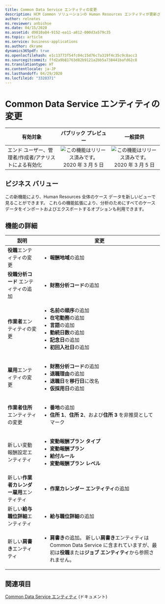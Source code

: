 ```yaml
---
title: Common Data Service エンティティの変更
description: HCM Common ソリューションの Human Resources エンティティが更新され、Common Data Service での追跡用の新しいフィールドが追加されました。 追加のエンティティも利用できます。 これらのフィールドを更新すると、通常のプロセスの一部として Human Resources と同期されます。
author: relnotes
ms.reviewer: anbichse
ms.date: 04/15/2020
ms.assetid: d9810a84-9152-ea11-a812-000d3a579c35
ms.topic: article
ms.service: business-applications
ms.author: dkrame
dynamics365pdf: true
ms.openlocfilehash: e1c13773f54fc04c15d76c7a319f4c35c9c8acc3
ms.sourcegitcommit: ffd2a9b81763d82b9121a2bb5a738441bafd62c8
ms.translationtype: HT
ms.contentlocale: ja-JP
ms.lasthandoff: 04/29/2020
ms.locfileid: "3320371"
---
```

# <a name="common-data-service-entity-changes"></a>Common Data Service エンティティの変更


| 有効対象    |  パブリック プレビュー | 一般提供 | 
| ---------- | :----------: |:----------: |
|エンド ユーザー、管理者/作成者/アナリストによる有効化|![この機能はリリース済みです。](/dynamics365-release-plan/media/green-checkmark.png "この機能はリリース済みです。") 2020 年 3 月 5 日| ![この機能はリリース済みです。](/dynamics365-release-plan/media/green-checkmark.png "この機能はリリース済みです。") 2020 年 3 月 5 日|


## <a name="business-value"></a>ビジネス バリュー
<!-- bv start -->
この新機能により、Human Resources 全体のケース データを新しいビューで見ることができます。 これらの機能拡張により、分析のためにすべてのケース データをインポートおよびエクスポートするオプションも利用できます。
<!-- bv end -->



## <a name="feature-details"></a>機能の詳細
<!--feature detail start -->
| 説明 | 変更 |
| --- | --- |
| **役職**エンティティの変更 | <ul><li>**報酬地域**の追加</li>|
| **役職分析コード** エンティティの追加 | <ul><li>**財務分析コード**の追加</li>
| **作業者**エンティティの変更 | <ul><li>**名前の順序**の追加</li><li>**在宅勤務**の追加</li><li>**言語**の追加</li><li>**勤続日数**の追加</li><li>**記念日**の追加</li><li>**初回入社日**の追加</li></ul> |
| **雇用**エンティティの変更 | <ul><li>**財務分析コード**の追加</li><li>**退職理由**の追加</li><li>**退職日**を**移行日**に改名</li><li>**仮採用日**の追加</li></ul> |
| **作業者住所**エンティティの変更 | <ul><li>**番地**の追加</li><li>**住所 1**、**住所 2**、および**住所 3** を非推奨としてマーク</li></ul> |
| 新しい変動報酬設定エンティティ | <ul><li>**変動報酬プラン タイプ**</li><li>**変動報酬プラン**</li><li>**給付ルール**</li><li>**変動報酬プラン レベル**</li></ul> |
| 新しい**作業者カレンダー雇用**エンティティ | <ul><li>**作業カレンダー エンティティ**の追加</li></ul> |
| 新しい**給与職位詳細**エンティティ | <ul><li>**給与職位詳細**の追加</li></ul> |
| 新しい**肩書き**エンティティ | <ul><li>**肩書き**の追加。 新しい**肩書き**エンティティは Common Data Service に含まれていますが、最初は**役職**または**ジョブ エンティティ**から参照されません。</li></ul> |
<!--feature detail end -->










## <a name="see-also"></a>関連項目

<!--docs start-->
[Common Data Service エンティティ](https://docs.microsoft.com/dynamics365/human-resources/hr-developer-entities) (ドキュメント)
<!--docs end-->
